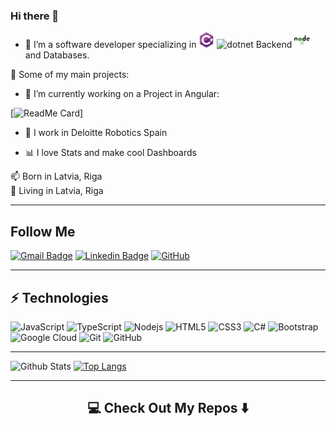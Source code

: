 ### Hi there 👋

- 🌱 I’m a software developer specializing in  <img src="https://raw.githubusercontent.com/devicons/devicon/master/icons/csharp/csharp-original.svg" alt="csharp" width="25" height="25" />  <img src="https://img.shields.io/badge/-dotnet-black?style=flat-square&logo=dotnet" alt="dotnet" width="25" height="25" /> Backend <img src="https://raw.githubusercontent.com/devicons/devicon/master/icons/nodejs/nodejs-original-wordmark.svg" alt="nodejs" width="25" height="25" />
 and Databases.

🚀 Some of my main projects:

- 🔭 I’m currently working on a Project in Angular:

[![ReadMe Card]()]


-  🤖 I work in Deloitte Robotics Spain

- :bar_chart: I love Stats and make cool Dashboards

<p> 
📫  Born in Latvia, Riga
<br>
📌  Living in Latvia, Riga
</p>

<hr>

## Follow Me


[![Gmail Badge](https://img.shields.io/badge/glebgrigorjev@gmail.com-c14438?style=flat-square&logo=Gmail&logoColor=white&link=mailto:ing.glebgrigorjev@gmail.com)](mailto:ing.glebgrigorjev@gmail.com)
[![Linkedin Badge](https://img.shields.io/badge/-glebgrigorjev-blue?style=flat-square&logo=Linkedin&logoColor=white&link=https://www.linkedin.com/in/glebgrigorjev/)](https://www.linkedin.com/in/glebsgrigorjevs/)
[![GitHub](https://img.shields.io/badge/-GitHub-181717?style=flat-square&logo=github&logoColor=white&link=https://github.com/glebgrigorjev)](https://github.com/GlebGrigorjev)

<hr>

## ⚡ Technologies

![JavaScript](https://img.shields.io/badge/-JavaScript-black?style=flat-square&logo=javascript)
![TypeScript](https://img.shields.io/badge/-TypeScript-black?style=flat-square&logo=typescript)
![Nodejs](https://img.shields.io/badge/-Nodejs-black?style=flat-square&logo=Node.js)
![HTML5](https://img.shields.io/badge/-HTML5-E34F26?style=flat-square&logo=html5&logoColor=white)
![CSS3](https://img.shields.io/badge/-CSS3-1572B6?style=flat-square&logo=css3)
![C#](https://img.shields.io/badge/-csharp-black?style=flat-square&logo=csharp)
![Bootstrap](https://img.shields.io/badge/-Bootstrap-563D7C?style=flat-square&logo=bootstrap)
![Google Cloud](https://img.shields.io/badge/Google%20Cloud-black?style=flat-square&logo=google-cloud)
![Git](https://img.shields.io/badge/-Git-black?style=flat-square&logo=git)
![GitHub](https://img.shields.io/badge/-GitHub-181717?style=flat-square&logo=github)

<hr>

![Github Stats](https://github-readme-stats.vercel.app/api?username=glebgrigorjev&count_private=true&show_icons=true)
[![Top Langs](https://github-readme-stats.vercel.app/api/top-langs/?username=glebgrigorjev&layout=compact)](https://github.com/anuraghazra/github-readme-stats)

<hr>

<h2  align="center">💻 Check Out My Repos ⬇️ </h2>

